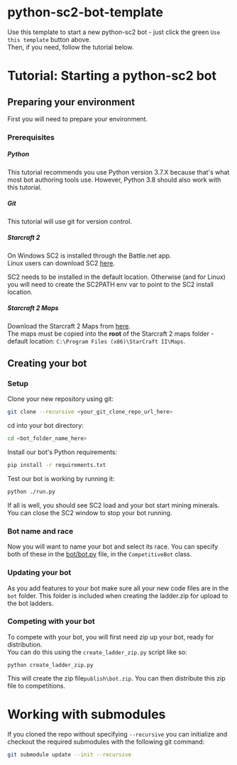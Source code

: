# python-sc2-bot-template

Use this template to start a new python-sc2 bot - just click the green `Use this template` button above.  
Then, if you need, follow the tutorial below.  

# Tutorial: Starting a python-sc2 bot

## Preparing your environment

First you will need to prepare your environment.

### Prerequisites

##### Python

This tutorial recommends you use Python version 3.7.X because that's what most bot authoring tools use.
However, Python 3.8 should also work with this tutorial.

##### Git

This tutorial will use git for version control.

##### Starcraft 2

On Windows SC2 is installed through the Battle.net app.  
Linux users can download SC2 [here](https://github.com/Blizzard/s2client-proto#downloads).

SC2 needs to be installed in the default location. Otherwise (and for Linux) you will need to create the SC2PATH env var to point to the SC2 install location.

##### Starcraft 2 Maps

Download the Starcraft 2 Maps from [here](https://github.com/Blizzard/s2client-proto#downloads).  
The maps must be copied into the **root** of the Starcraft 2 maps folder - default location: `C:\Program Files (x86)\StarCraft II\Maps`.

## Creating your bot
### Setup
Clone your new repository using git:
```bash
git clone --recursive <your_git_clone_repo_url_here>
```
cd into your bot directory:
```bash
cd <bot_folder_name_here>
```
Install our bot's Python requirements:
```bash
pip install -r requirements.txt
```
Test our bot is working by running it:
```bash
python ./run.py
```
If all is well, you should see SC2 load and your bot start mining minerals.  
You can close the SC2 window to stop your bot running. 


### Bot name and race

Now you will want to name your bot and select its race.
You can specify both of these in the [bot/bot.py](bot/bot.py) file, in the `CompetitiveBot` class.

### Updating your bot

As you add features to your bot make sure all your new code files are in the `bot` folder. This folder is included when creating the ladder.zip for upload to the bot ladders.

### Competing with your bot

To compete with your bot, you will first need zip up your bot, ready for distribution.   
You can do this using the `create_ladder_zip.py` script like so:
```
python create_ladder_zip.py
```
This will create the zip file`publish\bot.zip`.
You can then distribute this zip file to competitions.

# Working with submodules

If you cloned the repo without specifying `--recursive` you can initialize and checkout
the required submodules with the following git command:

```bash
git submodule update --init --recursive
```